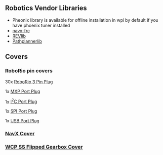 ## Robotics Vendor Libraries
- Pheonix library is available for offline installation in wpi by default if you have phoenix tuner installed
- [navx-frc](https://www.kauailabs.com/dist/frc/2022/navx_frc.json "Online installation link")
- [REVlib](https://software-metadata.revrobotics.com/REVLib.json "Online installation link")
- [Pathplannerlib](https://3015rangerrobotics.github.io/pathplannerlib/PathplannerLib.json "Online installation link")


## Covers

### RoboRio pin covers

30x [RoboRio 3 Pin Plug](Covers/RoboRioPinPlug.STL)

1x [MXP Port Plug](Covers/RoboRioExtraPinPlug.STL)

1x [I<sup>2</sup>C Port Plug](Covers/RoboRioI2CPinPlug.STL)

1x [SPI Port Plug](Covers/RoboRioSPIPinPlug.STL)

1x [USB Port Plug](Covers/USBBPortCover.STL)

### [NavX Cover](Covers/navx-mxp-roborio-lid_v4.stl)

### [WCP SS Flipped Gearbox Cover](Covers/gearbox%20cover.stl)

